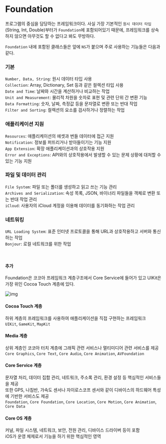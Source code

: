 # Foundation

프로그램의 중심을 담당하는 프레임워크이다. 사실 가장 기본적인 `원시 데이터 타입`(String, Int, Double)부터가 `Foundation`에 포함되어있기 때문에, 프레임워크를 상속하지 않으면 아무것도 할 수 없다고 봐도 무방하다.

`Foundation` 내에 포함된 클래스들은 앞에 `NS`가 붙으며 주로 사용하는 기능들은 다음과 같다.

### 기본

`Number, Data, String`: 원시 데이터 타입 사용   
`Collection`: Array, Dictionary, Set 등과 같은 컬렉션 타입 사용   
`Date and Time`: 날짜와 시간을 계산하거나 비교하는 작업  
`Unit and Measurement`: 물리적 차원을 숫자로 표현 및 관련 단위 간 변환 기능  
`Data Formatting`: 숫자, 날짜, 측정값 등을 문자열로 변환 또는 반대 작업  
`Filter and Sorting`: 컬렉션의 요소를 검사하거나 정렬하는 작업 

### 애플리케이션 지원

`Resources`: 애플리케이션의 에셋과 번들 데이터에 접근 지원  
`Notification`: 정보를 퍼뜨리거나 받아들이기는 기능 지원  
`App Extension`: 확장 애플리케이션과의 상호작용 지원   
`Error and Exceptions`: API와의 상호작용에서 발생할 수 있는 문제 상황에 대처할 수 있는 기능 지원    

### 파일 및 데이터 관리

`File System`: 파일 또는 폴더를 생성하고 읽고 쓰는 기능 관리          
`Archives and Serialization`: 속성 목록, JSON, 바이너리 파일들을 객체로 변환 또는 반대 작업 관리        
`iCloud`: 사용자의 iCloud 계정을 이용해 데이터를 동기화하는 작업 관리

### 네트워킹

`URL Loading System`: 표준 인터넷 프로토콜을 통해 URL과 상호작용하고 서버와 통신하는 작업         
`Bonjour`: 로컬 네트워크를 위한 작업

​     

#### 추가

Foundation은 코코아 프레임워크 계층구조에서 Core Service에 들어가 있고 UIKit은 가장 위인 Cocoa Touch 계층에 있다.

![img](https://media.vlpt.us/post-images/wan088/04203e00-bff7-11e9-aaf8-abce3fc63ae8/image.png)

#### Cocoa Touch 계층

하위 계층의 프레임워크를 사용하여 애플리케이션을 직접 구현하는 프레임워크       
`UIKit`, `GameKit`, `MapKit`

#### Media 계층

상위 계층인 코코아 터치 계층에 그래픽 관련 서비스나 멀티미디어 관련 서비스를 제공         
`Core Graphics`, `Core Text`, `Core Audio`, `Core Animation`, `AVFoundation`

#### Core Service 계층

문자열 처리, 데이터 집합 관리, 네트워크, 주소록 관리, 환경 설정 등 핵심적인 서비스들을 제공         
또한 GPS, 나침반, 가속도 센서나 자이로스코프 센서와 같이 디바이스의 하드웨어 특성에 기반한 서비스도 제공         
`Foundation`, `Core Foundation`, `Core Location`, `Core Motion`, `Core Animation`, `Core Data`

#### Core OS 계층

커널, 파일 시스템, 네트워크, 보안, 전원 관리, 디바이스 드라이버 등이 포함        
iOS가 운영 체제로서 기능을 하기 위한 핵심적인 영역